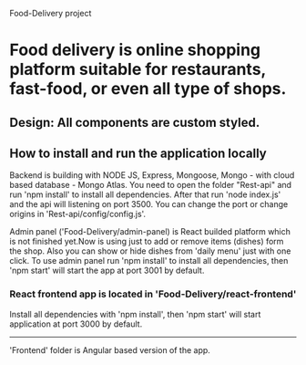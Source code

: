 Food-Delivery project
# Food delivery is online shopping platform suitable for restaurants, fast-food, or even all type of shops.

## Design: All components are custom styled.

## How to install and run the application locally

Backend is building with NODE JS, Express, Mongoose, Mongo - with cloud based database - Mongo Atlas.
You need to open the folder "Rest-api" and run 'npm install' to install all dependencies. 
After that run 'node index.js' and the api will listening on port 3500.
You can change the port or change origins in 'Rest-api/config/config.js'.

Admin panel ('Food-Delivery/admin-panel) is React builded platform which is not finished yet.Now is using just to add or remove items (dishes) form the shop.
Also you can show or hide dishes from 'daily menu' just with one click.
To use admin panel run 'npm install' to install all dependencies, then 'npm start' will start the app at port 3001 by default.

### React frontend app is located in 'Food-Delivery/react-frontend'
Install all dependencies with 'npm install', then 'npm start' will start application at port 3000 by default.


------------------------------------------------------------------

'Frontend' folder is Angular based version of the app.
